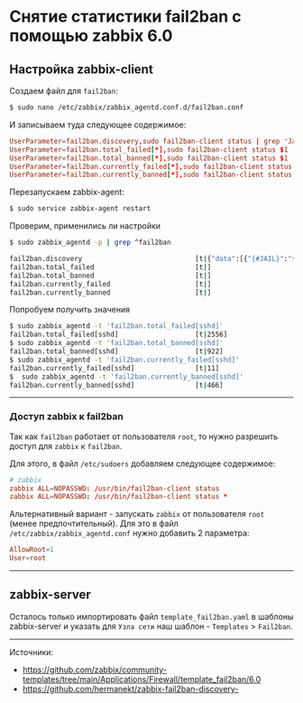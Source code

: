 # Снятие статистики fail2ban с помощью zabbix 6.0

## Настройка zabbix-client
Создаем файл для `fail2ban`:

```bash
$ sudo nano /etc/zabbix/zabbix_agentd.conf.d/fail2ban.conf
```

И записываем туда следующее содержимое:
```conf
UserParameter=fail2ban.discovery,sudo fail2ban-client status | grep 'Jail list:' | sed -e 's/^.*:\W\+//' -e 's/\(\w\+\)/{"{#JAIL}":"\1"}/g' -e 's/.*/{"data":[\0]}/'
UserParameter=fail2ban.total_failed[*],sudo fail2ban-client status $1 | grep 'Total failed:' | grep -E -o '[0-9]+'
UserParameter=fail2ban.total_banned[*],sudo fail2ban-client status $1 | grep 'Total banned:' | grep -E -o '[0-9]+'
UserParameter=fail2ban.currently_failed[*],sudo fail2ban-client status $1 | grep 'Currently failed:' | grep -E -o '[0-9]+'
UserParameter=fail2ban.currently_banned[*],sudo fail2ban-client status $1 | grep 'Currently banned:' | grep -E -o '[0-9]+'
```

Перезапускаем zabbix-agent:
```bash
$ sudo service zabbix-agent restart
```

Проверим, применились ли настройки
```bash
$ sudo zabbix_agentd -p | grep ^fail2ban

fail2ban.discovery                            [t|{"data":[{"{#JAIL}":"sshd"}]}]
fail2ban.total_failed                         [t|]
fail2ban.total_banned                         [t|]
fail2ban.currently_failed                     [t|]
fail2ban.currently_banned                     [t|]
```

Попробуем получить значения
```bash
$ sudo zabbix_agentd -t 'fail2ban.total_failed[sshd]'
fail2ban.total_failed[sshd]                   [t|2556]
$ sudo zabbix_agentd -t 'fail2ban.total_banned[sshd]'
fail2ban.total_banned[sshd]                   [t|922]
$ sudo zabbix_agentd -t 'fail2ban.currently_failed[sshd]'
fail2ban.currently_failed[sshd]               [t|11]
$  sudo zabbix_agentd -t 'fail2ban.currently_banned[sshd]'
fail2ban.currently_banned[sshd]               [t|466]
```

---

### Доступ zabbix к fail2ban

Так как `fail2ban` работает от пользователя `root`, то нужно разрешить доступ для `zabbix` к `fail2ban`.

Для этого, в файл `/etc/sudoers` добавляем следующее содержимое:

```conf
# zabbix
zabbix ALL=NOPASSWD: /usr/bin/fail2ban-client status
zabbix ALL=NOPASSWD: /usr/bin/fail2ban-client status *
```

Альтернативный вариант - запускать `zabbix` от пользователя `root` (менее предпочтительный). Для это в файл `/etc/zabbix/zabbix_agentd.conf` нужно добавить 2 параметра:

```conf
AllowRoot=1
User=root
```
---

## zabbix-server

Осталось только импортировать файл `template_fail2ban.yaml` в шаблоны zabbix-server и указать для `Узла сети` наш шаблон - `Templates` > `Fail2ban`.

---
Источники:
 - https://github.com/zabbix/community-templates/tree/main/Applications/Firewall/template_fail2ban/6.0
 - https://github.com/hermanekt/zabbix-fail2ban-discovery-
